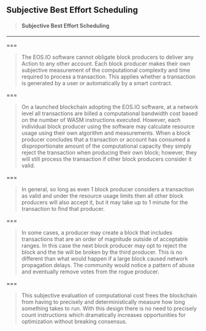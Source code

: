 ## Subjective Best Effort Scheduling

> #### Subjective Best Effort Scheduling

---

===

> The EOS.IO software cannot obligate block producers to deliver any Action to any other account. Each block producer makes their own subjective measurement of the computational complexity and time required to process a transaction. This applies whether a transaction is generated by a user or automatically by a smart contract.

===

> On a launched blockchain adopting the EOS.IO software, at a network level all transactions are billed a computational bandwidth cost based on the number of WASM instructions executed. However, each individual block producer using the software may calculate resource usage using their own algorithm and measurements. When a block producer concludes that a transaction or account has consumed a disproportionate amount of the computational capacity they simply reject the transaction when producing their own block; however, they will still process the transaction if other block producers consider it valid.

===

> In general, so long as even 1 block producer considers a transaction as valid and under the resource usage limits then all other block producers will also accept it, but it may take up to 1 minute for the transaction to find that producer.

===

> In some cases, a producer may create a block that includes transactions that are an order of magnitude outside of acceptable ranges. In this case the next block producer may opt to reject the block and the tie will be broken by the third producer. This is no different than what would happen if a large block caused network propagation delays. The community would notice a pattern of abuse and eventually remove votes from the rogue producer.

===

> This subjective evaluation of computational cost frees the blockchain from having to precisely and deterministically measure how long something takes to run. With this design there is no need to precisely count instructions which dramatically increases opportunities for optimization without breaking consensus.



